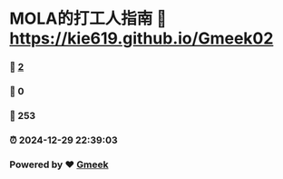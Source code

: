 # MOLA的打工人指南 :link: https://kie619.github.io/Gmeek02 
### :page_facing_up: [2](https://kie619.github.io/Gmeek02/tag.html) 
### :speech_balloon: 0 
### :hibiscus: 253 
### :alarm_clock: 2024-12-29 22:39:03 
### Powered by :heart: [Gmeek](https://github.com/Meekdai/Gmeek)
